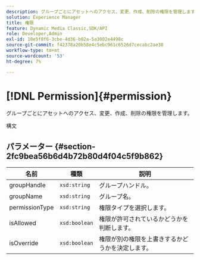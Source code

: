 ```yaml
---
description: グループごとにアセットへのアクセス、変更、作成、削除の権限を管理します。
solution: Experience Manager
title: 権限
feature: Dynamic Media Classic,SDK/API
role: Developer,Admin
exl-id: 18e5f8f6-3cbe-4d36-b02a-5a3002e4498c
source-git-commit: f42378a20b58e4c5ebc961c6526d7cecabc2ae38
workflow-type: tm+mt
source-wordcount: '53'
ht-degree: 7%

---
```


# [!DNL Permission]{#permission}

グループごとにアセットへのアクセス、変更、作成、削除の権限を管理します。

構文

## パラメーター {#section-2fc9bea56b6d4b72b80d4f04c5f9b862}

| 名前 | 種類 | 説明 |
|---|---|---|
| groupHandle | `xsd:string` | グループハンドル。 |
| groupName | `xsd:string` | グループ名。 |
| permissionType | `xsd:string` | 権限タイプを選択します。 |
| isAllowed | `xsd:boolean` | 権限が許可されているかどうかを判断します。 |
| isOverride | `xsd:boolean` | 権限が別の権限を上書きするかどうかを決定します。 |
